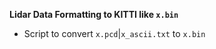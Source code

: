 **Lidar Data Formatting to KITTI like `x.bin`**

- Script to convert `x.pcd`|`x_ascii.txt` to `x.bin`